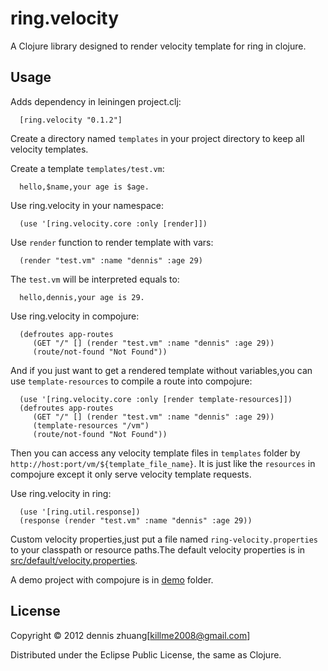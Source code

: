 # ring.velocity

A Clojure library designed to render velocity template for ring in clojure.

## Usage

 Adds dependency in leiningen project.clj:
     
      [ring.velocity "0.1.2"]
	  
 Create a directory named `templates` in your project directory to keep all velocity templates.
 
 Create a template `templates/test.vm`:
   
      hello,$name,your age is $age.
	 
 Use ring.velocity in your namespace:
 
      (use '[ring.velocity.core :only [render]])
	 
 Use `render` function to render template with vars:
 
      (render "test.vm" :name "dennis" :age 29)
	 
   The `test.vm` will be interpreted equals to:
   
      hello,dennis,your age is 29.
	 
 Use ring.velocity in compojure:
 
      (defroutes app-routes
         (GET "/" [] (render "test.vm" :name "dennis" :age 29))
         (route/not-found "Not Found"))
		 
 And if you just want to get a rendered template without variables,you can use `template-resources` to compile a route into compojure:
 
      (use '[ring.velocity.core :only [render template-resources]])
      (defroutes app-routes
         (GET "/" [] (render "test.vm" :name "dennis" :age 29))
	     (template-resources "/vm")
         (route/not-found "Not Found"))
		 
 Then you can access any velocity template files in `templates` folder by `http://host:port/vm/${template_file_name}`. It is just like the `resources` in compojure except it only serve velocity template requests.
	
 Use ring.velocity in ring:
 
      (use '[ring.util.response])
	  (response (render "test.vm" :name "dennis" :age 29))
   
 Custom velocity properties,just put a file named `ring-velocity.properties` to your classpath or resource paths.The default velocity properties is in [src/default/velocity.properties](https://github.com/killme2008/ring.velocity/blob/master/src/default/velocity.properties).
 
  A demo project with compojure is in [demo](https://github.com/killme2008/ring.velocity/tree/master/demo) folder.
 
## License

Copyright © 2012 dennis zhuang[killme2008@gmail.com]

Distributed under the Eclipse Public License, the same as Clojure.
